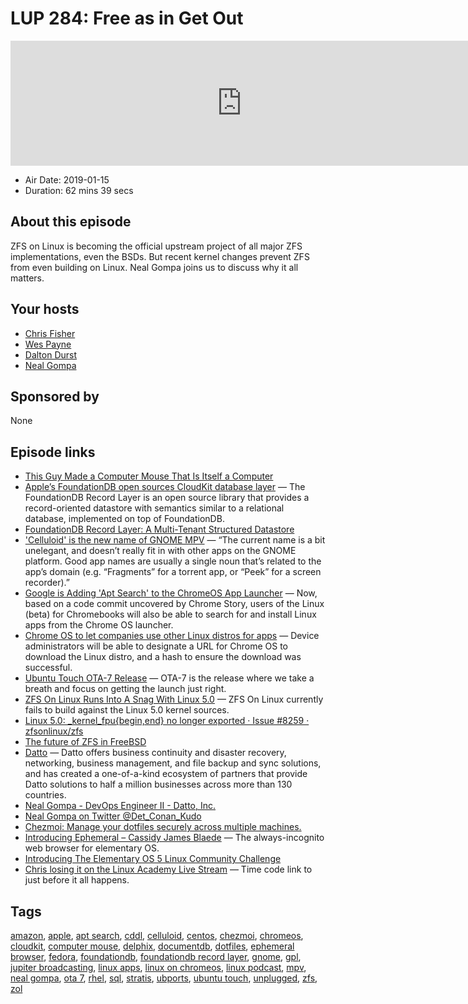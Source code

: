 # LUP 284: Free as in Get Out

<iframe src="https://player.fireside.fm/v2/RUkczH-V+EkJhLE24?theme=dark" width="740" height="200" frameborder="0" scrolling="no"></iframe>

* Air Date: 2019-01-15
* Duration: 62 mins 39 secs

## About this episode

ZFS on Linux is becoming the official upstream project of all major ZFS implementations, even the BSDs. But recent kernel changes prevent ZFS from even building on Linux. Neal Gompa joins us to discuss why it all matters.

## Your hosts
* [Chris Fisher](https://linuxunplugged.com/hosts/chrislas)
* [Wes Payne](https://linuxunplugged.com/hosts/wes)
* [Dalton Durst](https://linuxunplugged.com/guests/daltondurst)
* [Neal Gompa](https://linuxunplugged.com/guests/nealgompa)

## Sponsored by

None



## Episode links

  * [This Guy Made a Computer Mouse That Is Itself a Computer](https://motherboard.vice.com/en_us/article/d3bnb7/this-guy-made-a-computer-mouse-that-is-itself-a-computer "This Guy Made a Computer Mouse That Is Itself a Computer")
  * [Apple’s FoundationDB open sources CloudKit database layer](https://9to5mac.com/2019/01/14/cloudkit-database-layer-open-source/ "Apple’s FoundationDB open sources CloudKit database layer") — The FoundationDB Record Layer is an open source library that provides a record-oriented datastore with semantics similar to a relational database, implemented on top of FoundationDB.
  * [FoundationDB Record Layer: A Multi-Tenant Structured Datastore](https://www.foundationdb.org/files/record-layer-paper.pdf "FoundationDB Record Layer: A Multi-Tenant Structured Datastore")
  * ['Celluloid' is the new name of GNOME MPV](https://www.omgubuntu.co.uk/2019/01/celluloid-new-name-for-gnome-mpv "'Celluloid' is the new name of GNOME MPV") — “The current name is a bit unelegant, and doesn’t really fit in with other apps on the GNOME platform. Good app names are usually a single noun that’s related to the app’s domain (e.g. “Fragments” for a torrent app, or “Peek” for a screen recorder).”
  * [Google is Adding 'Apt Search' to the ChromeOS App Launcher](https://www.omgubuntu.co.uk/2019/01/chrome-os-apt-search-in-launcher "Google is Adding 'Apt Search' to the ChromeOS App Launcher") — Now, based on a code commit uncovered by Chrome Story, users of the Linux (beta) for Chromebooks will also be able to search for and install Linux apps from the Chrome OS launcher. 
  * [Chrome OS to let companies use other Linux distros for apps](https://9to5google.com/2019/01/09/chrome-os-enterprise-linux-distros-apps/ "Chrome OS to let companies use other Linux distros for apps") — Device administrators will be able to designate a URL for Chrome OS to download the Linux distro, and a hash to ensure the download was successful.
  * [Ubuntu Touch OTA-7 Release](https://ubports.com/blog/ubports-blog-1/post/ubuntu-touch-ota-7-release-192 "Ubuntu Touch OTA-7 Release") — OTA-7 is the release where we take a breath and focus on getting the launch just right.
  * [ZFS On Linux Runs Into A Snag With Linux 5.0](https://www.phoronix.com/scan.php?page=news_item&px=ZFS-On-Linux-5.0-Problem "ZFS On Linux Runs Into A Snag With Linux 5.0") — ZFS On Linux currently fails to build against the Linux 5.0 kernel sources.
  * [Linux 5.0: _kernel_fpu{begin,end} no longer exported · Issue #8259 · zfsonlinux/zfs](https://github.com/zfsonlinux/zfs/issues/8259 "Linux 5.0: _kernel_fpu{begin,end} no longer exported · Issue #8259 · zfsonlinux/zfs")
  * [The future of ZFS in FreeBSD](https://lists.freebsd.org/pipermail/freebsd-current/2018-December/072422.html "The future of ZFS in FreeBSD")
  * [Datto](https://www.datto.com/ "Datto") — Datto offers business continuity and disaster recovery, networking, business management, and file backup and sync solutions, and has created a one-of-a-kind ecosystem of partners that provide Datto solutions to half a million businesses across more than 130 countries. 
  * [Neal Gompa - DevOps Engineer II - Datto, Inc.](https://www.linkedin.com/in/ngompa "Neal Gompa - DevOps Engineer II - Datto, Inc.")
  * [Neal Gompa on Twitter @Det_Conan_Kudo](https://twitter.com/det_conan_kudo?lang=en "Neal Gompa on Twitter @Det_Conan_Kudo")
  * [Chezmoi: Manage your dotfiles securely across multiple machines.](https://github.com/twpayne/chezmoi "Chezmoi: Manage your dotfiles securely across multiple machines.")
  * [Introducing Ephemeral – Cassidy James Blaede](https://medium.com/@cassidyjames/introducing-ephemeral-5105e3a1aa10 "Introducing Ephemeral – Cassidy James Blaede") — The always-incognito web browser for elementary OS.
  * [Introducing The Elementary OS 5 Linux Community Challenge](https://www.forbes.com/sites/jasonevangelho/2019/01/15/introducing-the-elementary-os-5-linux-community-challenge/#66a2e4a63810 "Introducing The Elementary OS 5 Linux Community Challenge")
  * [Chris losing it on the Linux Academy Live Stream](https://youtu.be/fMIhZtkOuqU?t=2935 "Chris losing it on the Linux Academy Live Stream") — Time code link to just before it all happens.



## Tags

[amazon](https://linuxunplugged.com/tags/amazon), [apple](https://linuxunplugged.com/tags/apple), [apt search](https://linuxunplugged.com/tags/apt%20search), [cddl](https://linuxunplugged.com/tags/cddl), [celluloid](https://linuxunplugged.com/tags/celluloid), [centos](https://linuxunplugged.com/tags/centos), [chezmoi](https://linuxunplugged.com/tags/chezmoi), [chromeos](https://linuxunplugged.com/tags/chromeos), [cloudkit](https://linuxunplugged.com/tags/cloudkit), [computer mouse](https://linuxunplugged.com/tags/computer%20mouse), [delphix](https://linuxunplugged.com/tags/delphix), [documentdb](https://linuxunplugged.com/tags/documentdb), [dotfiles](https://linuxunplugged.com/tags/dotfiles), [ephemeral browser](https://linuxunplugged.com/tags/ephemeral%20browser), [fedora](https://linuxunplugged.com/tags/fedora), [foundationdb](https://linuxunplugged.com/tags/foundationdb), [foundationdb record layer](https://linuxunplugged.com/tags/foundationdb%20record%20layer), [gnome](https://linuxunplugged.com/tags/gnome), [gpl](https://linuxunplugged.com/tags/gpl), [jupiter broadcasting](https://linuxunplugged.com/tags/jupiter%20broadcasting), [linux apps](https://linuxunplugged.com/tags/linux%20apps), [linux on chromeos](https://linuxunplugged.com/tags/linux%20on%20chromeos), [linux podcast](https://linuxunplugged.com/tags/linux%20podcast), [mpv](https://linuxunplugged.com/tags/mpv), [neal gompa](https://linuxunplugged.com/tags/neal%20gompa), [ota 7](https://linuxunplugged.com/tags/ota%207), [rhel](https://linuxunplugged.com/tags/rhel), [sql](https://linuxunplugged.com/tags/sql), [stratis](https://linuxunplugged.com/tags/stratis), [ubports](https://linuxunplugged.com/tags/ubports), [ubuntu touch](https://linuxunplugged.com/tags/ubuntu%20touch), [unplugged](https://linuxunplugged.com/tags/unplugged), [zfs](https://linuxunplugged.com/tags/zfs), [zol](https://linuxunplugged.com/tags/zol)